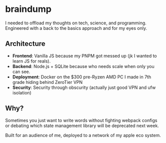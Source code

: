 # braindump

I needed to offload my thoughts on tech, science, and programming. Engineered with a back to the basics approach and for my eyes only.

## Architecture

- **Frontend**: Vanilla JS because my PNPM got messed up (jk I wanted to learn JS for reals).
- **Backend**: Node.js + SQLite because who needs scale when only you can see.
- **Deployment**: Docker on the $300 pre-Ryzen AMD PC I made in 7th grade hiding behind ZeroTier VPN
- **Security**: Security through obscurity (actually just good VPN and ufw isolation)

## Why?

Sometimes you just want to write words without fighting webpack configs or debating which state management library will be deprecated next week.

Built for an audience of me, deployed to a network of my apple eco system.
